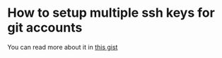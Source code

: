 # How to setup multiple ssh keys for git accounts

You can read more about it in [this gist](https://gist.github.com/nejads/4f38b6a81163469847361e2aa7cb0dea)
